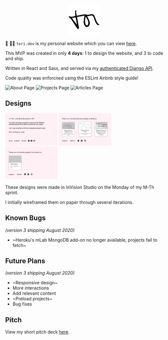 <p align="center">
  <img src="./public/img/sig-dark.png" alt="Tori's Personal Portfolio" height="100px" />
</p>

:wave:
:woman_technologist:
`tori.dev` is my personal website which you can view [here](https://tori.dev).

This MVP was created in only **4 days**: 1 to design the website, and 3 to code and ship.

Written in React and Sass, and served via my [authenticated Django API](https://t0ri-make-school-coursework.github.io/create-portfolio-backend/#/).

Code quality was enforcned using the ESLint Airbnb style guide!

<p float="left">
  <img src="https://i.gyazo.com/2ff20a35b6c96890662bf59c55170ca4.png" alt="About Page" width="33%" />
  <img src="https://i.gyazo.com/fc913c23b421c9a74bbc065081b9ba04.png" alt="Projects Page" width="33%" />
  <img src="https://i.gyazo.com/caaf70cae8a624960de5658dcc242fcb.png" alt="Articles Page" width="33%" />
</p>

## Designs
<p float="left">
  <img src="./public/img/home.jpg" alt="About Page design" width="33%" />
  <img src="./public/img/proj.jpg" alt="Projects Page design" width="33%" />
  <img src="./public/img/art.jpg" alt="Articles Page design" width="33%" />
</p>
These designs were made in InVision Studio on the Monday of my M-Th sprint.

I initially wireframed them on paper through several iterations.

## Known Bugs
*(version 3 shipping August 2020)*
- ~Heroku's mLab MongoDB add-on no longer available, projects fail to fetch~

## Future Plans
*(version 3 shipping August 2020)*
- ~Responsive design~ 
- More interactions
- Add relevant content
- ~Preload projects~
- Bug fixes

## Pitch
View my short pitch deck [here](./public/img/PORTFOLIO.pdf).
